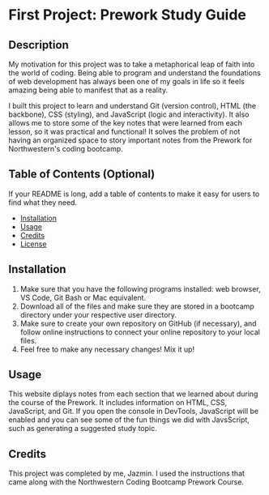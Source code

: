 # First Project: Prework Study Guide

## Description

My motivation for this project was to take a metaphorical leap of faith into the world of coding. Being able to program and understand the foundations of web development has always been one of my goals in life so it feels amazing being able to manifest that as a reality.

I built this project to learn and understand Git (version control), HTML (the backbone), CSS (styling), and JavaScript (logic and interactivity). It also allows me to store some of the key notes that were learned from each lesson, so it was practical and functional! It solves the problem of not having an organized space to story important notes from the Prework for Northwestern's coding bootcamp.

## Table of Contents (Optional)

If your README is long, add a table of contents to make it easy for users to find what they need.

- [Installation](#installation)
- [Usage](#usage)
- [Credits](#credits)
- [License](#license)

## Installation

1. Make sure that you have the following programs installed: web browser, VS Code, Git Bash or Mac equivalent.
2. Download all of the files and make sure they are stored in a bootcamp directory under your respective user directory.
3. Make sure to create your own repository on GitHub (if necessary), and follow online instructions to connect your online repository to your local files.
4. Feel free to make any necessary changes! Mix it up!

## Usage

This website diplays notes from each section that we learned about during the course of the Prework. It includes information on HTML, CSS, JavaScript, and Git. If you open the console in DevTools, JavaScript will be enabled and you can see some of the fun things we did with JavsScript, such as generating a suggested study topic.

## Credits

This project was completed by me, Jazmin. I used the instructions that came along with the Northwestern Coding Bootcamp Prework Course.
